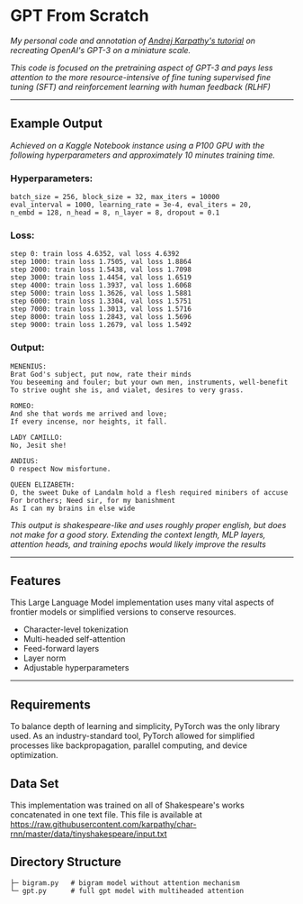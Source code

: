 # GPT From Scratch
*My personal code and annotation of [Andrej Karpathy's tutorial](https://www.youtube.com/watch?v=kCc8FmEb1nY) on recreating OpenAI's GPT-3 on a miniature scale.*

*This code is focused on the pretraining aspect of GPT-3 and pays less attention to the more resource-intensive of fine tuning supervised fine tuning (SFT) and reinforcement learning with human feedback (RLHF)*

---
## Example Output
*Achieved on a Kaggle Notebook instance using a P100 GPU with the following hyperparameters and approximately 10 minutes training time.*
### Hyperparameters:
```
batch_size = 256, block_size = 32, max_iters = 10000
eval_interval = 1000, learning_rate = 3e-4, eval_iters = 20,
n_embd = 128, n_head = 8, n_layer = 8, dropout = 0.1
```
### Loss:
```
step 0: train loss 4.6352, val loss 4.6392
step 1000: train loss 1.7505, val loss 1.8864
step 2000: train loss 1.5438, val loss 1.7098
step 3000: train loss 1.4454, val loss 1.6519
step 4000: train loss 1.3937, val loss 1.6068
step 5000: train loss 1.3626, val loss 1.5881
step 6000: train loss 1.3304, val loss 1.5751
step 7000: train loss 1.3013, val loss 1.5716
step 8000: train loss 1.2843, val loss 1.5696
step 9000: train loss 1.2679, val loss 1.5492  
```
### Output:
```
MENENIUS:
Brat God's subject, put now, rate their minds
You beseeming and fouler; but your own men, instruments, well-benefit
To strive ought she is, and vialet, desires to very grass.

ROMEO:
And she that words me arrived and love;
If every incense, nor heights, it fall.

LADY CAMILLO:
No, Jesit she!

ANDIUS:
O respect Now misfortune.

QUEEN ELIZABETH:
O, the sweet Duke of Landalm hold a flesh required minibers of accuse
For brothers; Need sir, for my banishment
As I can my brains in else wide 
```
*This output is shakespeare-like and uses roughly proper english, but does not make for a good story. Extending the context length, MLP layers, attention heads, and training epochs would likely improve the results*

---

## Features
This Large Language Model implementation uses many vital aspects of frontier models or simplified versions to conserve resources.
- Character-level tokenization
- Multi-headed self-attention
- Feed-forward layers
- Layer norm
- Adjustable hyperparameters

---

## Requirements
To balance depth of learning and simplicity, PyTorch was the only library used. As an industry-standard tool, PyTorch allowed for simplified processes like backpropagation, parallel computing, and device optimization.

## Data Set
This implementation was trained on all of Shakespeare's works concatenated in one text file. This file is available at https://raw.githubusercontent.com/karpathy/char-rnn/master/data/tinyshakespeare/input.txt

## Directory Structure

```
├─ bigram.py   # bigram model without attention mechanism
└─ gpt.py      # full gpt model with multiheaded attention
```
